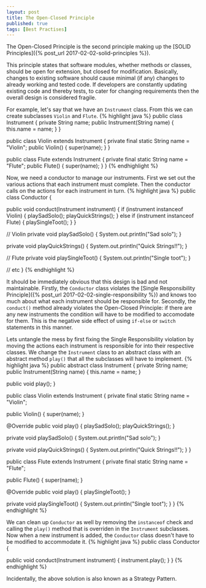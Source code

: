 ```yaml
---
layout: post
title: The Open-Closed Principle
published: true
tags: [Best Practises]
---
```


The Open-Closed Principle is the second principle making up the [SOLID Principles]({% post_url 2017-02-02-solid-principles %}).

This principle states that software modules, whether methods or classes, should be open for extension, but closed for modification. Basically, changes to existing software should cause minimal (if any) changes to already working and tested code. If developers are constantly updating existing code and thereby tests, to cater for changing requirements then the overall design is considered fragile.

For example, let's say that we have an `Instrument` class. From this we can create subclasses `Violin` and `Flute`.
{% highlight java %}
public class Instrument {
  private String name;
  public Instrument(String name) {
    this.name = name;
  }
}

public class Violin extends Instrument {
  private final static String name = "Violin";
  public Violin() {
    super(name);
  }
}

public class Flute extends Instrument {
  private final static String name = "Flute";
  public Flute() {
    super(name);
  }
}
{% endhighlight %}

Now, we need a conductor to manage our instruments. First we set out the various actions that each instrument must complete. Then the conductor calls on the actions for each instrument in turn.
{% highlight java %}
public class Conductor {

  public void conduct(Instrument instrument) {
    if (instrument instanceof Violin) {
      playSadSolo();
      playQuickStrings();
    } else if (instrument instanceof Flute) {
      playSingleToot();
    }
  }

  // Violin
  private void playSadSolo() {
    System.out.println("Sad solo");
  }

  private void playQuickStrings() {
    System.out.println("Quick Strings!!");
  }

  // Flute
  private void playSingleToot() {
    System.out.println("Single toot");
  }

  // etc
}
{% endhighlight %}

It should be immediately obvious that this design is bad and not maintainable. Firstly, the `Conductor` class violates the [Single Responsibility Principle]({% post_url 2017-02-02-single-responsibility %}) and knows too much about what each instrument should be responsible for. Secondly, the `conduct()` method already violates the Open-Closed Principle: if there are any new instruments the condition will have to be modified to accomodate for them. This is the negative side effect of using `if-else` or `switch` statements in this manner.

Lets untangle the mess by first fixing the Single Responsibility violation by moving the actions each instrument is responsible for into their respective classes. We change the `Instrument` class to an abstract class with an abstract method `play()` that all the subclasses will have to implement.
{% highlight java %}
public abstract class Instrument {
  private String name;
  public Instrument(String name) {
    this.name = name;
  }

  public void play();
}

public class Violin extends Instrument {
  private final static String name = "Violin";

  public Violin() {
    super(name);
  }

  @Override
  public void play() {
    playSadSolo();
    playQuickStrings();
  }

  private void playSadSolo() {
    System.out.println("Sad solo");
  }

  private void playQuickStrings() {
    System.out.println("Quick Strings!!");
  }
}

public class Flute extends Instrument {
  private final static String name = "Flute";

  public Flute() {
    super(name);
  }

  @Override
  public void play() {
    playSingleToot();
  }

  private void playSingleToot() {
    System.out.println("Single toot");
  }
}
{% endhighlight %}

We can clean up `Conductor` as well by removing the `instanceof` check and calling the `play()` method that is overriden in the `Instrument` subclasses. Now when a new instrument is added, the `Conductor` class doesn't have to be modified to accommodate it.
{% highlight java %}
public class Conductor {

  public void conduct(Instrument instrument) {
    instrument.play();
  }
}
{% endhighlight %}

Incidentally, the above solution is also known as a Strategy Pattern.
